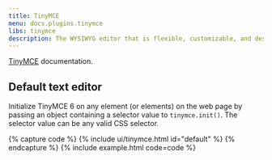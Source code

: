 ```yaml
---
title: TinyMCE
menu: docs.plugins.tinymce
libs: tinymce
description: The WYSIWYG editor that is flexible, customizable, and designed with the user in mind. TinyMCE can handle any challenge, from the most simple implementation through to the most complex use case.
---
```


[TinyMCE](https://www.tiny.cloud/docs/) documentation.

## Default text editor

Initialize TinyMCE 6 on any element (or elements) on the web page by passing an object containing a selector value to `tinymce.init()`. The selector value can be any valid CSS selector.

{% capture code %}
{% include ui/tinymce.html id="default" %}
{% endcapture %}
{% include example.html code=code %}
